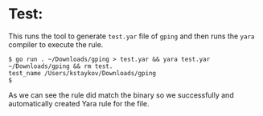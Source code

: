 # Test:

This runs the tool to generate `test.yar` file of `gping` and then runs the `yara` compiler to execute the rule.

```
$ go run . ~/Downloads/gping > test.yar && yara test.yar ~/Downloads/gping && rm test.
test_name /Users/kstaykov/Downloads/gping
$
```

As we can see the rule did match the binary so we successfully and automatically created Yara rule for the file.
